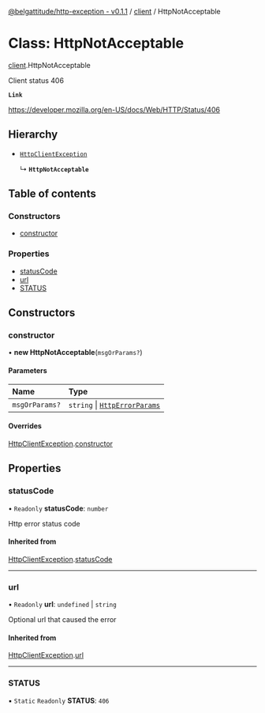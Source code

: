 [@belgattitude/http-exception - v0.1.1](../README.md) / [client](../modules/client.md) / HttpNotAcceptable

# Class: HttpNotAcceptable

[client](../modules/client.md).HttpNotAcceptable

Client status 406

**`Link`**

https://developer.mozilla.org/en-US/docs/Web/HTTP/Status/406

## Hierarchy

- [`HttpClientException`](base.HttpClientException.md)

  ↳ **`HttpNotAcceptable`**

## Table of contents

### Constructors

- [constructor](client.HttpNotAcceptable.md#constructor)

### Properties

- [statusCode](client.HttpNotAcceptable.md#statuscode)
- [url](client.HttpNotAcceptable.md#url)
- [STATUS](client.HttpNotAcceptable.md#status)

## Constructors

### constructor

• **new HttpNotAcceptable**(`msgOrParams?`)

#### Parameters

| Name           | Type                                                                 |
| :------------- | :------------------------------------------------------------------- |
| `msgOrParams?` | `string` \| [`HttpErrorParams`](../modules/types.md#httperrorparams) |

#### Overrides

[HttpClientException](base.HttpClientException.md).[constructor](base.HttpClientException.md#constructor)

## Properties

### statusCode

• `Readonly` **statusCode**: `number`

Http error status code

#### Inherited from

[HttpClientException](base.HttpClientException.md).[statusCode](base.HttpClientException.md#statuscode)

---

### url

• `Readonly` **url**: `undefined` \| `string`

Optional url that caused the error

#### Inherited from

[HttpClientException](base.HttpClientException.md).[url](base.HttpClientException.md#url)

---

### STATUS

▪ `Static` `Readonly` **STATUS**: `406`
